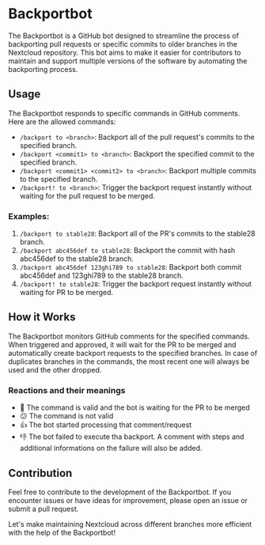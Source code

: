 # Backportbot

The Backportbot is a GitHub bot designed to streamline the process of backporting pull requests or specific commits to older branches in the Nextcloud repository.
This bot aims to make it easier for contributors to maintain and support multiple versions of the software by automating the backporting process.

## Usage

The Backportbot responds to specific commands in GitHub comments. Here are the allowed commands:

- `/backport to <branch>`: Backport all of the pull request's commits to the specified branch.
- `/backport <commit1> to <branch>`: Backport the specified commit to the specified branch.
- `/backport <commit1> <commit2> to <branch>`: Backport multiple commits to the specified branch.
- `/backport! to <branch>`: Trigger the backport request instantly without waiting for the pull request to be merged.

### Examples:

1. `/backport to stable28`: Backport all of the PR's commits to the stable28 branch.
2. `/backport abc456def to stable28`: Backport the commit with hash abc456def to the stable28 branch.
3. `/backport abc456def 123ghi789 to stable28`: Backport both commit abc456def and 123ghi789 to the stable28 branch.
4. `/backport! to stable28`: Trigger the backport request instantly without waiting for PR to be merged.

## How it Works

The Backportbot monitors GitHub comments for the specified commands. When triggered and approved, it will wait for the PR to be merged and automatically create backport requests to the specified branches. In case of duplicates branches in the commands, the most recent one will always be used and the other dropped.

### Reactions and their meanings

- 👀 The command is valid and the bot is waiting for the PR to be merged
- 😕 The command is not valid
- 👍 The bot started processing that comment/request
- 👎 The bot failed to execute tha backport. A comment with steps and additional informations on the failure will also be added.

## Contribution

Feel free to contribute to the development of the Backportbot. If you encounter issues or have ideas for improvement, please open an issue or submit a pull request.

Let's make maintaining Nextcloud across different branches more efficient with the help of the Backportbot!